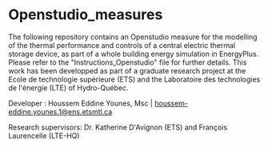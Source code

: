 # Openstudio_measures
The following repository contains an Openstudio measure for the modelling of the thermal performance and controls of a central electric thermal storage device, as part of a whole building energy simulation in EnergyPlus. Please refer to the "Instructions_Openstudio" file for further details. This work has been developped as part of a graduate research project at the Ecole de technologie supérieure (ETS) and the Laboratoire des technologies de l'énergie (LTE) of Hydro-Québec.

Developer : Houssem Eddine Younes, Msc | houssem-eddine.younes.1@ens.etsmtl.ca

Research supervisors: Dr. Katherine D'Avignon (ETS) and François Laurencelle (LTE-HQ)
